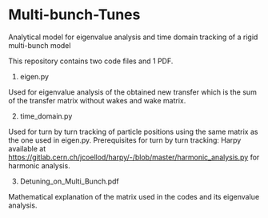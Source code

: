 # Multi-bunch-Tunes
Analytical model for eigenvalue analysis and time domain tracking of a rigid multi-bunch model

This repository contains two code files and 1 PDF.

1. eigen.py

Used for eigenvalue analysis of the obtained new transfer which is the sum of the transfer matrix without wakes and wake matrix.

2. time_domain.py

Used for turn by turn tracking of particle positions using the same matrix as the one used in eigen.py.
Prerequisites for turn by turn tracking: Harpy available at https://gitlab.cern.ch/jcoellod/harpy/-/blob/master/harmonic_analysis.py for harmonic analysis.

3. Detuning_on_Multi_Bunch.pdf

Mathematical explanation of the matrix used in the codes and its eigenvalue analysis.
